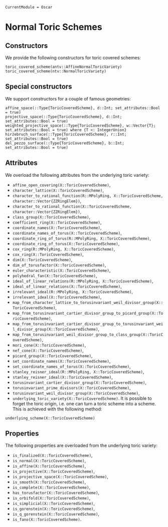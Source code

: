 ```@meta
CurrentModule = Oscar
```

# Normal Toric Schemes

## Constructors

We provide the following constructors for toric covered schemes:
```@docs
toric_covered_scheme(antv::AffineNormalToricVariety)
toric_covered_scheme(ntv::NormalToricVariety)
```

## Special constructors

We support constructors for a couple of famous geometries:
```@docs
affine_space(::Type{ToricCoveredScheme}, d::Int; set_attributes::Bool = true)
projective_space(::Type{ToricCoveredScheme}, d::Int; set_attributes::Bool = true)
weighted_projective_space(::Type{ToricCoveredScheme}, w::Vector{T}; set_attributes::Bool = true) where {T <: IntegerUnion}
hirzebruch_surface(::Type{ToricCoveredScheme}, r::Int; set_attributes::Bool = true)
del_pezzo_surface(::Type{ToricCoveredScheme}, b::Int; set_attributes::Bool = true)
```


## Attributes

We overload the following attributes from the underlying toric variety:
* ``affine_open_covering(X::ToricCoveredScheme)``,
* ``character_lattice(X::ToricCoveredScheme)``,
* ``character_to_rational_function(R::MPolyRing, X::ToricCoveredScheme, character::Vector{ZZRingElem})``,
* ``character_to_rational_function(X::ToricCoveredScheme, character::Vector{ZZRingElem})``,
* ``class_group(X::ToricCoveredScheme)``,
* ``coefficient_ring(X::ToricCoveredScheme)``,
* ``coordinate_names(X::ToricCoveredScheme)``,
* ``coordinate_names_of_torus(X::ToricCoveredScheme)``,
* ``coordinate_ring_of_torus(R::MPolyRing, X::ToricCoveredScheme)``,
* ``coordinate_ring_of_torus(X::ToricCoveredScheme)``,
* ``cox_ring(R::MPolyRing, X::ToricCoveredScheme)``,
* ``cox_ring(X::ToricCoveredScheme)``,
* ``dim(X::ToricCoveredScheme)``,
* ``dim_of_torusfactor(X::ToricCoveredScheme)``,
* ``euler_characteristic(X::ToricCoveredScheme)``,
* ``polyhedral_fan(X::ToricCoveredScheme)``,
* ``ideal_of_linear_relations(R::MPolyRing, X::ToricCoveredScheme)``,
* ``ideal_of_linear_relations(X::ToricCoveredScheme)``,
* ``irrelevant_ideal(R::MPolyRing, X::ToricCoveredScheme)``,
* ``irrelevant_ideal(X::ToricCoveredScheme)``,
* ``map_from_character_lattice_to_torusinvariant_weil_divisor_group(X::ToricCoveredScheme)``,
* ``map_from_torusinvariant_cartier_divisor_group_to_picard_group(X::ToricCoveredScheme)``,
* ``map_from_torusinvariant_cartier_divisor_group_to_torusinvariant_weil_divisor_group(X::ToricCoveredScheme)``,
* ``map_from_torusinvariant_weil_divisor_group_to_class_group(X::ToricCoveredScheme)``,
* ``mori_cone(X::ToricCoveredScheme)``,
* ``nef_cone(X::ToricCoveredScheme)``,
* ``picard_group(X::ToricCoveredScheme)``,
* ``set_coordinate_names(X::ToricCoveredScheme)``,
* ``set_coordinate_names_of_torus(X::ToricCoveredScheme)``,
* ``stanley_reisner_ideal(R::MPolyRing, X::ToricCoveredScheme)``,
* ``stanley_reisner_ideal(X::ToricCoveredScheme)``,
* ``torusinvariant_cartier_divisor_group(X::ToricCoveredScheme)``,
* ``torusinvariant_prime_divisors(X::ToricCoveredScheme)``,
* ``torusinvariant_weil_divisor_group(X::ToricCoveredScheme)``,
* ``underlying_toric_variety(X::ToricCoveredScheme)``.
It is possible to forget the toric origin, i.e. one can
turn a toric scheme into a scheme. This is achieved
with the following method:
```@docs
underlying_scheme(X::ToricCoveredScheme)
```


## Properties

The following properties are overloaded from the underlying toric variety:
* ``is_finalized(X::ToricCoveredScheme)``,
* ``is_normal(X::ToricCoveredScheme)``,
* ``is_affine(X::ToricCoveredScheme)``,
* ``is_projective(X::ToricCoveredScheme)``,
* ``is_projective_space(X::ToricCoveredScheme)``,
* ``is_smooth(X::ToricCoveredScheme)``,
* ``is_complete(X::ToricCoveredScheme)``,
* ``has_torusfactor(X::ToricCoveredScheme)``,
* ``is_orbifold(X::ToricCoveredScheme)``,
* ``is_simplicial(X::ToricCoveredScheme)``,
* ``is_gorenstein(X::ToricCoveredScheme)``,
* ``is_q_gorenstein(X::ToricCoveredScheme)``,
* ``is_fano(X::ToricCoveredScheme)``.
